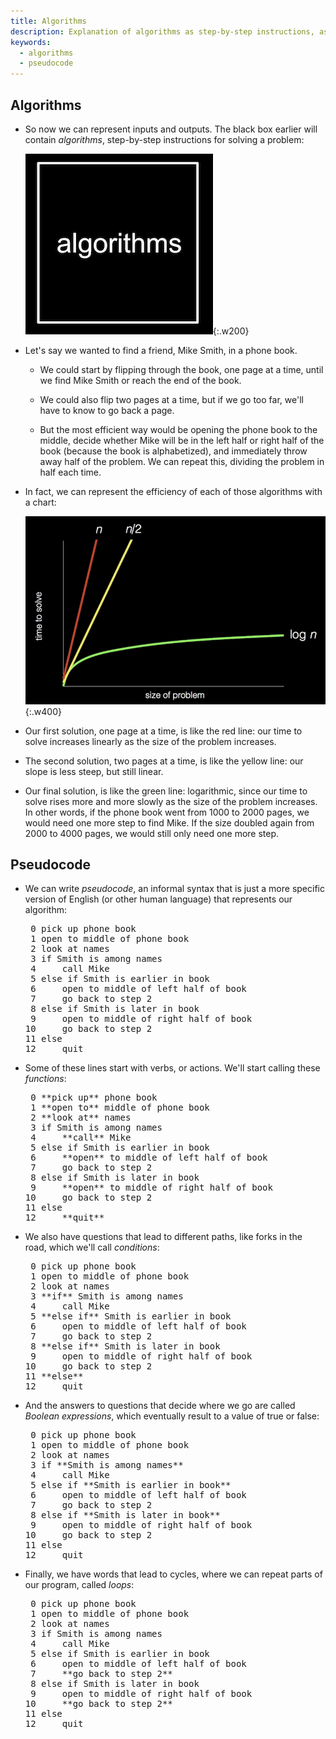 ```yaml
---
title: Algorithms
description: Explanation of algorithms as step-by-step instructions, as well as pseudocode.
keywords:
  - algorithms
  - pseudocode
---
```


## Algorithms

*   So now we can represent inputs and outputs. The black box earlier will contain _algorithms_, step-by-step instructions for solving a problem:  

    ![box with word "algorithms"](algorithms.png){:.w200}

*   Let's say we wanted to find a friend, Mike Smith, in a phone book.

    *   We could start by flipping through the book, one page at a time, until we find Mike Smith or reach the end of the book.

    *   We could also flip two pages at a time, but if we go too far, we'll have to know to go back a page.

    *   But the most efficient way would be opening the phone book to the middle, decide whether Mike will be in the left half or right half of the book (because the book is alphabetized), and immediately throw away half of the problem. We can repeat this, dividing the problem in half each time.

*   In fact, we can represent the efficiency of each of those algorithms with a chart:  

    ![chart with: "size of problem" as x-axis; "time to solve" as y-axis; red, steep straight line from origin to top of graph labeled "n"; yellow, less steep straight line from origin to top of graph labeled "n/2"; green, curved line that gets less and less steep from origin to right of graph labeled "log n"](running_time.png){:.w400}

*   Our first solution, one page at a time, is like the red line: our time to solve increases linearly as the size of the problem increases.

*   The second solution, two pages at a time, is like the yellow line: our slope is less steep, but still linear.

*   Our final solution, is like the green line: logarithmic, since our time to solve rises more and more slowly as the size of the problem increases. In other words, if the phone book went from 1000 to 2000 pages, we would need one more step to find Mike. If the size doubled again from 2000 to 4000 pages, we would still only need one more step.

## Pseudocode

*   We can write _pseudocode_, an informal syntax that is just a more specific version of English (or other human language) that represents our algorithm:

    <pre> 0 pick up phone book
     1 open to middle of phone book
     2 look at names
     3 if Smith is among names
     4     call Mike
     5 else if Smith is earlier in book
     6     open to middle of left half of book
     7     go back to step 2
     8 else if Smith is later in book
     9     open to middle of right half of book
    10     go back to step 2
    11 else
    12     quit
    </pre>

*   Some of these lines start with verbs, or actions. We'll start calling these _functions_:

    <pre> 0 **pick up** phone book
     1 **open to** middle of phone book
     2 **look at** names
     3 if Smith is among names
     4     **call** Mike
     5 else if Smith is earlier in book
     6     **open** to middle of left half of book
     7     go back to step 2
     8 else if Smith is later in book
     9     **open** to middle of right half of book
    10     go back to step 2
    11 else
    12     **quit**
    </pre>

*   We also have questions that lead to different paths, like forks in the road, which we'll call _conditions_:

    <pre> 0 pick up phone book
     1 open to middle of phone book
     2 look at names
     3 **if** Smith is among names
     4     call Mike
     5 **else if** Smith is earlier in book
     6     open to middle of left half of book
     7     go back to step 2
     8 **else if** Smith is later in book
     9     open to middle of right half of book
    10     go back to step 2
    11 **else**
    12     quit
    </pre>

*   And the answers to questions that decide where we go are called _Boolean expressions_, which eventually result to a value of true or false:

    <pre> 0 pick up phone book
     1 open to middle of phone book
     2 look at names
     3 if **Smith is among names**
     4     call Mike
     5 else if **Smith is earlier in book**
     6     open to middle of left half of book
     7     go back to step 2
     8 else if **Smith is later in book**
     9     open to middle of right half of book
    10     go back to step 2
    11 else
    12     quit
    </pre>

*   Finally, we have words that lead to cycles, where we can repeat parts of our program, called _loops_:

    <pre> 0 pick up phone book
     1 open to middle of phone book
     2 look at names
     3 if Smith is among names
     4     call Mike
     5 else if Smith is earlier in book
     6     open to middle of left half of book
     7     **go back to step 2**
     8 else if Smith is later in book
     9     open to middle of right half of book
    10     **go back to step 2**
    11 else
    12     quit
    </pre>
